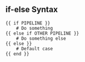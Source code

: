## if-else Syntax
```t
{{ if PIPELINE }}
    # Do something
{{ else if OTHER PIPELINE }}
    # Do something else
{{ else }}
    # Default case
{{ end }}
```